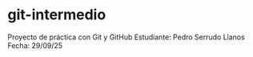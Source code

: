 # git-intermedio
Proyecto de práctica con Git y GitHub 
Estudiante: Pedro Serrudo Llanos  
Fecha: 29/09/25
